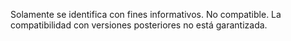 Solamente se identifica con fines informativos. No compatible. La compatibilidad con versiones posteriores no está garantizada.
